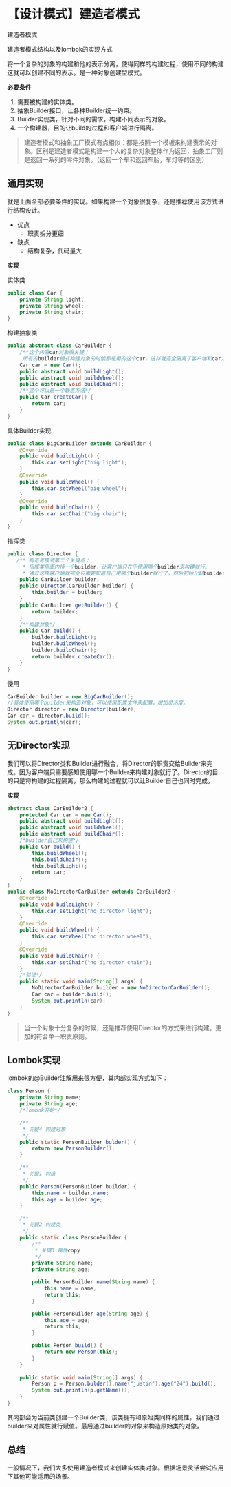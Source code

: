 # 【设计模式】建造者模式

建造者模式



建造者模式结构以及lombok的实现方式

将一个复杂的对象的构建和他的表示分离，使得同样的构建过程，使用不同的构建这就可以创建不同的表示。是一种对象创建型模式。

**必要条件**

1. 需要被构建的实体类。
2. 抽象Builder接口，让各种Builder统一约束。
3. Builder实现类，针对不同的需求，构建不同表示的对象。
4. 一个构建器，目的让build的过程和客户端进行隔离。

> 建造者模式和抽象工厂模式有点相似：都是按照一个模板来构建表示的对象。区别是建造者模式是构建一个大的复杂对象整体作为返回，抽象工厂则是返回一系列的零件对象。（返回一个车和返回车胎，车灯等的区别）

## 通用实现

就是上面全部必要条件的实现。如果构建一个对象很复杂，还是推荐使用该方式进行结构设计。

- 优点
  - 职责拆分更细
- 缺点
  - 结构复杂，代码量大

**实现**

实体类

```java
public class Car {
    private String light;
    private String wheel;
    private String chair;
}
```

构建抽象类

```java
public abstract class CarBuilder {
    /**这个内置car对象很关键！
     所有的builder模式构建对象的时候都是用的这个car，这样就完全隔离了客户端和car之间的联系*/
    Car car = new Car();
    public abstract void buildLight();
    public abstract void buildWheel();
    public abstract void buildChair();
    /**这个可以是一个静态方法*/
    public Car createCar() {
        return car;
    }
}
```

具体Builder实现

```java
public class BigCarBuilder extends CarBuilder {
    @Override
    public void buildLight() {
        this.car.setLight("big light");
    }
    @Override
    public void buildWheel() {
        this.car.setWheel("big wheel");
    }
    @Override
    public void buildChair() {
        this.car.setChair("big chair");
    }
}
```

指挥类

```java
public class Director {
   /** 构造者模式第二个关键点：
     * 指挥类里面内持一个builder，让客户端只在乎使用哪个builder来构建就行。
     * 通过这样客户端就完全只需要知道自己用哪个builder就行了，然后初始化好builder直接往指挥类里面塞。 */
    public CarBuilder builder;
    public Director(CarBuilder builder) {
        this.builder = builder;
    }
    public CarBuilder getBuilder() {
        return builder;
    }
    /**构建对象*/
    public Car build() {
        builder.buildLight();
        builder.buildWheel();
        builder.buildChair();
        return builder.createCar();
    }
}
```

使用

```java
CarBuilder builder = new BigCarBuilder();
//具体使用哪个builder来构造对象，可以使用配置文件来配置，增加灵活度。
Director director = new Director(builder);
Car car = director.build();
System.out.println(car);
```

## 无Director实现

我们可以将Director类和Builder进行融合，将Director的职责交给Builder来完成。因为客户端只需要感知使用哪一个Builder来构建对象就行了。Director的目的只是将构建的过程隔离，那么构建的过程就可以让Builder自己也同时完成。

**实现**

```java
abstract class CarBuilder2 {
    protected Car car = new Car();
    public abstract void buildLight();
    public abstract void buildWheel();
    public abstract void buildChair();
  	/*builder自己来构建*/
    public Car build() {
        this.buildWheel();
        this.buildChair();
        this.buildLight();
        return car;
    }
}
public class NoDirectorCarBuilder extends CarBuilder2 {
    @Override
    public void buildLight() {
        this.car.setLight("no director light");
    }
    @Override
    public void buildWheel() {
        this.car.setWheel("no director wheel");
    }
    @Override
    public void buildChair() {
        this.car.setChair("no director chair");
    }
    /*验证*/
    public static void main(String[] args) {
        NoDirectorCarBuilder builder = new NoDirectorCarBuilder();
        Car car = builder.build();
        System.out.println(car);
    }
}
```

> 当一个对象十分复杂的时候，还是推荐使用Director的方式来进行构建。更加的符合单一职责原则。

## Lombok实现

lombok的@Builder注解用来很方便，其内部实现方式如下：

```java
class Person {
    private String name;
    private String age;
    /*lombok开始*/

    /**
     * 关键4 构建对象
     */
    public static PersonBuilder bulder() {
        return new PersonBuilder();
    }

    /**
     * 关键1 构造
     */
    public Person(PersonBuilder builder) {
        this.name = builder.name;
        this.age = builder.age;
    }

    /**
     * 关键2 构建类
     */
    public static class PersonBuilder {
        /**
         * 关键3 属性copy
         */
        private String name;
        private String age;

        public PersonBuilder name(String name) {
            this.name = name;
            return this;
        }

        public PersonBuilder age(String age) {
            this.age = age;
            return this;
        }

        public Person build() {
            return new Person(this);
        }
    }
    
    public static void main(String[] args) {
        Person p = Person.bulder().name("justin").age("24").build();
        System.out.println(p.getName());
    }
}
```

其内部会为当前类创建一个Builder类，该类拥有和原始类同样的属性，我们通过builder来对属性就行赋值。最后通过builder的对象来构造原始类的对象。

## 总结

一般情况下，我们大多使用建造者模式来创建实体类对象。根据场景灵活尝试应用下其他可能适用的场景。